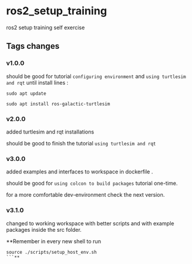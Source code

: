 # ros2_setup_training
ros2 setup training self exercise


## Tags changes

### v1.0.0
should be good for tutorial `configuring environment`
and `using turtlesim and rqt` until install lines : 
```
sudo apt update

sudo apt install ros-galactic-turtlesim
```

### v2.0.0
added turtlesim and rqt installations 

should be good to finish the tutorial `using turtlesim and rqt`

### v3.0.0
added examples and interfaces to workspace in dockerfile . 

should be good for `using colcon to build packages` tutorial one-time. 

for a more comfortable dev-environment check the next version.


### v3.1.0
changed to working workspace with better scripts and with example packages inside the src folder. 


**Remember in every new shell to run
```
source ./scripts/setup_host_env.sh
```** 



